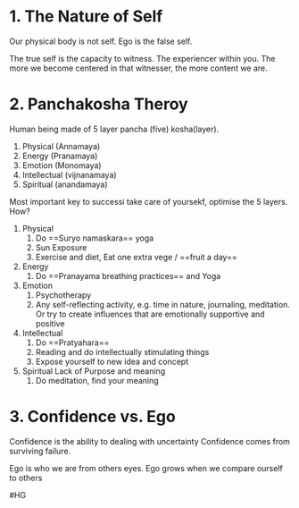# 1. The Nature of Self

Our physical body is not self. 
Ego is the false self. 

The true self is the capacity to witness. 
The experiencer within you.
The more we become centered in that witnesser, the more content we are.
# 2. Panchakosha Theroy

Human being made of 5 layer pancha (five) kosha(layer).
1. Physical (Annamaya)
2. Energy (Pranamaya)
3. Emotion (Monomaya)
4. Intellectual (vijnanamaya)
5. Spiritual (anandamaya)

Most important key to successi take care of yoursekf, optimise the 5 layers. How?
1. Physical
	1. Do ==Suryo namaskara== yoga
	2. Sun Exposure
	3. Exercise and diet, Eat one extra vege / ==fruit a day==
2. Energy
	1. Do ==Pranayama breathing practices== and Yoga
3. Emotion
	1. Psychotherapy
	2. Any self-reflecting activity, e.g. time in nature, journaling, meditation. Or try to create influences that are emotionally supportive and positive
4. Intellectual
	1. Do ==Pratyahara==
	2. Reading and do intellectually stimulating things
	3. Expose yourself to new idea and concept
5. Spiritual
	Lack of Purpose and meaning
	1. Do meditation, find your meaning


# 3. Confidence vs. Ego
Confidence is the ability to dealing with uncertainty
Confidence comes from surviving failure.

Ego is who we are from others eyes. 
Ego grows when we compare ourself to others


#HG